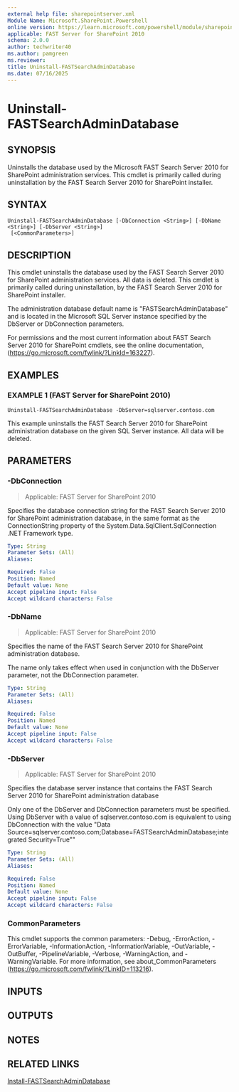 ```yaml
---
external help file: sharepointserver.xml
Module Name: Microsoft.SharePoint.Powershell
online version: https://learn.microsoft.com/powershell/module/sharepoint-server/uninstall-fastsearchadmindatabase
applicable: FAST Server for SharePoint 2010
schema: 2.0.0
author: techwriter40
ms.author: pamgreen
ms.reviewer:
title: Uninstall-FASTSearchAdminDatabase
ms.date: 07/16/2025
---
```


# Uninstall-FASTSearchAdminDatabase

## SYNOPSIS
Uninstalls the database used by the Microsoft FAST Search Server 2010 for SharePoint administration services.
This cmdlet is primarily called during uninstallation by the FAST Search Server 2010 for SharePoint installer.

## SYNTAX

```
Uninstall-FASTSearchAdminDatabase [-DbConnection <String>] [-DbName <String>] [-DbServer <String>]
 [<CommonParameters>]
```

## DESCRIPTION
This cmdlet uninstalls the database used by the FAST Search Server 2010 for SharePoint administration services.
All data is deleted.
This cmdlet is primarily called during uninstallation, by the FAST Search Server 2010 for SharePoint installer.

The administration database default name is "FASTSearchAdminDatabase" and is located in the Microsoft SQL Server instance specified by the DbServer or DbConnection parameters.

For permissions and the most current information about FAST Search Server 2010 for SharePoint cmdlets, see the online documentation, (https://go.microsoft.com/fwlink/?LinkId=163227).

## EXAMPLES

### EXAMPLE 1 (FAST Server for SharePoint 2010)
```
Uninstall-FASTSearchAdminDatabase -DbServer=sqlserver.contoso.com
```

This example uninstalls the FAST Search Server 2010 for SharePoint administration database on the given SQL Server instance.
All data will be deleted.

## PARAMETERS

### -DbConnection

> Applicable: FAST Server for SharePoint 2010

Specifies the database connection string for the FAST Search Server 2010 for SharePoint administration database, in the same format as the ConnectionString property of the System.Data.SqlClient.SqlConnection .NET Framework type.

```yaml
Type: String
Parameter Sets: (All)
Aliases:

Required: False
Position: Named
Default value: None
Accept pipeline input: False
Accept wildcard characters: False
```

### -DbName

> Applicable: FAST Server for SharePoint 2010

Specifies the name of the FAST Search Server 2010 for SharePoint administration database.

The name only takes effect when used in conjunction with the DbServer parameter, not the DbConnection parameter.

```yaml
Type: String
Parameter Sets: (All)
Aliases:

Required: False
Position: Named
Default value: None
Accept pipeline input: False
Accept wildcard characters: False
```

### -DbServer

> Applicable: FAST Server for SharePoint 2010

Specifies the database server instance that contains the FAST Search Server 2010 for SharePoint administration database

Only one of the DbServer and DbConnection parameters must be specified.
Using DbServer with a value of sqlserver.contoso.com is equivalent to using DbConnection with the value "Data Source=sqlserver.contoso.com;Database=FASTSearchAdminDatabase;integrated Security=True""

```yaml
Type: String
Parameter Sets: (All)
Aliases:

Required: False
Position: Named
Default value: None
Accept pipeline input: False
Accept wildcard characters: False
```

### CommonParameters
This cmdlet supports the common parameters: -Debug, -ErrorAction, -ErrorVariable, -InformationAction, -InformationVariable, -OutVariable, -OutBuffer, -PipelineVariable, -Verbose, -WarningAction, and -WarningVariable. For more information, see about_CommonParameters (https://go.microsoft.com/fwlink/?LinkID=113216).

## INPUTS

## OUTPUTS

## NOTES

## RELATED LINKS

[Install-FASTSearchAdminDatabase](Install-FASTSearchAdminDatabase.md)
